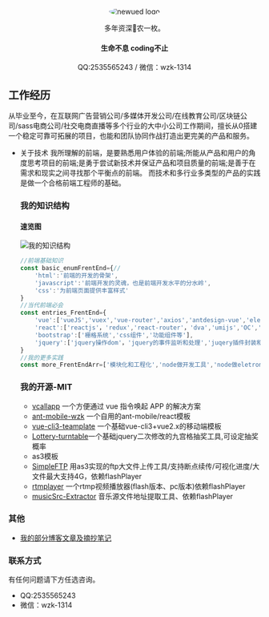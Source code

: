 <p align="center">
    <img alt="newued logo" src="https://avatars2.githubusercontent.com/u/19658614?s=200&v=4" style="border-radius:50%;">
</p>
<p align="center">多年资深🐴农一枚。</p>
<h4 align="center">生命不息  coding不止</h4>
<p  align="center">QQ:2535565243    /  微信：wzk-1314</p>

## 工作经历
从毕业至今，在互联网广告营销公司/多媒体开发公司/在线教育公司/区块链公司/sass电商公司/社交电商直播等多个行业的大中小公司工作期间，擅长从0搭建一个稳定可靠可拓展的项目，也能和团队协同作战打造出更完美的产品和服务。
- 关于技术
    我所理解的前端，是要熟悉用户体验的前端;所能从产品和用户的角度思考项目的前端;是勇于尝试新技术并保证产品和项目质量的前端;是善于在需求和现实之间寻找那个平衡点的前端。
    而技术和多行业多类型的产品的实践是做一个合格前端工程师的基础。
    
    ### 我的知识结构
    #### 速览图
    ![我的知识结构](https://s1.ax1x.com/2020/07/20/U4Xii8.png)

    ```javascript
    //前端基础知识
    const basic_enumFrentEnd={//
        'html':'前端的开发的骨架',
        'javascript':'前端开发的灵魂，也是前端开发水平的分水岭',
        'css':'为前端页面提供丰富样式'
    }
    //当代前端必会
    const entries_FrentEnd={
        'vue':['vueJS','vuex','vue-router','axios','antdesign-vue','elementUI',...'其他vue生态'],
        'react':['reactjs'，'redux','react-router'，'dva','umijs','OC','redux-saga'，'redux-thunk','preact','jsx',...'其他react生态'],
        'bootstrap':['栅格系统','css组件','功能组件等'],
        'jquery':['jquery操作dom'，'jquery的事件监听和处理','juqery插件封装和使用']
    } 
    //我的更多实践
    const more_FrentEndArr=['模块化和工程化','node做开发工具','node做eletron应用','node搭建简单后台服务','loopback、koa、express等后台框使用']     
    
    ```
    
    ### 我的开源-MIT
    -   [ vcallapp](https://www.npmjs.com/package/vcallapp) 一个方便通过 vue 指令唤起 APP 的解决方案
    -    [ant-mobile-wzk](https://www.npmjs.com/package/antd-mobile-wzk) 一个自用的ant-mobile/react模板
    -    [vue-cli3-teamplate](https://github.com/newued/vue-cli3-template) 一个基础vue-cli3+vue2.x的移动端模板
    - [Lottery-turntable](https://github.com/newued/Lottery-turntable)一个基础jquery二次修改的九宫格抽奖工具,可设定抽奖概率
    - as3模板
    - [SimpleFTP](https://github.com/newued/SimpleFTP) 用as3实现的ftp大文件上传工具/支持断点续传/可视化进度/大文件最大支持4G，依赖flashPlayer
    - [rtmplayer](https://github.com/newued/rtmplayer) 一个rtmp视频播放器(flash版本、pc版本)依赖flashPlayer
    - [musicSrc-Extractor](https://github.com/newued/musicSrc-Extractor) 音乐源文件地址提取工具、依赖flashPlayer
    
    

### 其他
- [我的部分博客文章及摘抄笔记](https://github.com/newued/me/issues)


### 联系方式
有任何问题请下方任选咨询。
- QQ:2535565243
- 微信：wzk-1314